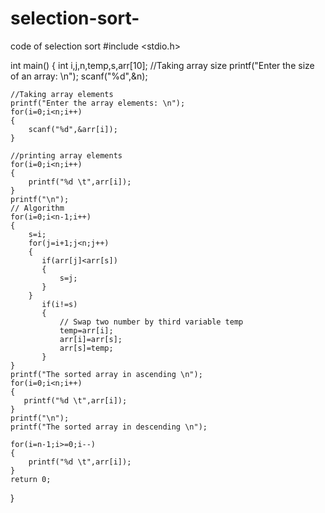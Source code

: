 # selection-sort-
code of selection sort 
#include <stdio.h>

int main() {
    int i,j,n,temp,s,arr[10];
    //Taking array size
    printf("Enter the size of an array: \n");
    scanf("%d",&n);
    
    //Taking array elements
    printf("Enter the array elements: \n");
    for(i=0;i<n;i++)
    {
        scanf("%d",&arr[i]);
    }
    
    //printing array elements
    for(i=0;i<n;i++)
    {
        printf("%d \t",arr[i]);
    }
    printf("\n");
    // Algorithm 
    for(i=0;i<n-1;i++)
    {
        s=i;
        for(j=i+1;j<n;j++)
        {
           if(arr[j]<arr[s])
           {
               s=j;
           }
        }
           if(i!=s)
           {
               // Swap two number by third variable temp  
               temp=arr[i];
               arr[i]=arr[s];
               arr[s]=temp;
           }
    }
    printf("The sorted array in ascending \n");
    for(i=0;i<n;i++)
    {
       printf("%d \t",arr[i]); 
    }
    printf("\n");
    printf("The sorted array in descending \n");
    
    for(i=n-1;i>=0;i--)
    {
        printf("%d \t",arr[i]);
    }
    return 0;
}

